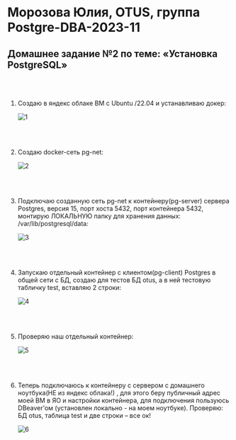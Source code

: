 # Морозова Юлия, OTUS, группа Postgre-DBA-2023-11

## Домашнее задание №2 по теме: «Установка PostgreSQL»

<br/><br/>

1. Создаю в яндекс облаке ВМ с Ubuntu /22.04 и устанавливаю докер:

    ![1](https://github.com/Y-M-Morozova/2_homework_Morozova_Yulia/assets/153178571/b9216a02-aede-4882-baf0-dfbbcc8838d3)
 

<br/><br/>

2.	Создаю docker-сеть pg-net:

    ![2](https://github.com/Y-M-Morozova/2_homework_Morozova_Yulia/assets/153178571/c45b2e71-11f7-463c-92c8-c36391c1ab5d)


<br/><br/>


3.	Подключаю созданную сеть pg-net к контейнеру(pg-server) сервера Postgres, версия 15, порт хоста 5432, порт контейнера 5432, монтирую ЛОКАЛЬНУЮ папку для хранения данных: /var/lib/postgresql/data:

    ![3](https://github.com/Y-M-Morozova/2_homework_Morozova_Yulia/assets/153178571/a8699bfe-809f-4c87-ad00-16245ce1bdfd)

<br/><br/>

4.	Запускаю отдельный контейнер с клиентом(pg-client) Postgres в общей сети c БД, создаю для тестов БД otus, а в ней тестовую табличку test, вставляю 2 строки:

    ![4](https://github.com/Y-M-Morozova/2_homework_Morozova_Yulia/assets/153178571/63b89f4b-fb18-4458-87cf-59501afbaec2)


<br/><br/>

5.	Проверяю наш отдельный контейнер:

    ![5](https://github.com/Y-M-Morozova/2_homework_Morozova_Yulia/assets/153178571/1a2428ba-864e-4152-8068-99c48236a39a)

   <br/><br/>

   
6.	Теперь подключаюсь к контейнеру с сервером с домашнего ноутбука(НЕ из яндекс облака!) , для этого беру публичный адрес моей ВМ в ЯО и настройки контейнера, для подключения пользуюсь DBeaver’ом (установлен локально - на моем ноутбуке). Проверяю: БД otus, таблица test и две строки – все ок!

    ![6](https://github.com/Y-M-Morozova/2_homework_Morozova_Yulia/assets/153178571/8e1a1480-b430-45ee-9421-612fa8c16991)

<br/><br/>
